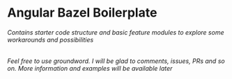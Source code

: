# Angular Bazel Boilerplate

###### Contains starter code structure and basic feature modules to explore some workarounds and possibilities

###### Feel free to use groundword. I will be glad to comments, issues, PRs and so on. More information and examples will be available later
